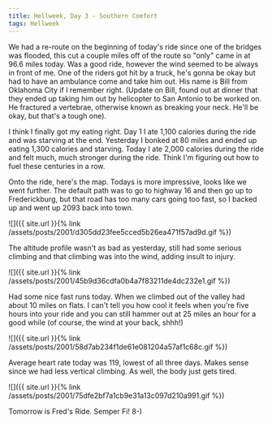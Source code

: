 ```yaml
---
title: Hellweek, Day 3 - Southern Comfort
tags: Hellweek
---
```


We had a re-route on the beginning of today's ride since one of the bridges was flooded, this cut a couple miles off of the route so "only" came in at 96.6 miles today. Was a good ride, however the wind seemed to be always in front of me. One of the riders got hit by a truck, he's gonna be okay but had to have an ambulance come and take him out. His name is Bill from Oklahoma City if I remember right. (Update on Bill, found out at dinner that they ended up taking him out by helicopter to San Antonio to be worked on. He fractured a vertebrae, otherwise known as breaking your neck. He'll be okay, but that's a tough one).

I think I finally got my eating right. Day 1 I ate 1,100 calories during the ride and was starving at the end. Yesterday I bonked at 80 miles and ended up eating 1,300 calories and starving. Today I ate 2,000 calories during the ride and felt much, much stronger during the ride. Think I'm figuring out how to fuel these centuries in a row.

Onto the ride, here's the map. Todays is more impressive, looks like we went further. The default path was to go to highway 16 and then go up to Frederickburg, but that road has too many cars going too fast, so I backed up and went up 2093 back into town.

![]({{ site.url }}{% link /assets/posts/2001/d305dd23fee5cced5b26ea471f57ad9d.gif %})

The altitude profile wasn't as bad as yesterday, still had some serious climbing and that climbing was into the wind, adding insult to injury.

![]({{ site.url }}{% link /assets/posts/2001/45b9d36cdfa0b4a7f83211de4dc232e1.gif %})

Had some nice fast runs today. When we climbed out of the valley had about 10 miles on flats. I can't tell you how cool it feels when you're five hours into your ride and you can still hammer out at 25 miles an hour for a good while (of course, the wind at your back, shhh!)

![]({{ site.url }}{% link /assets/posts/2001/58d7ab234f1de61e081204a57af1c68c.gif %})

Average heart rate today was 119, lowest of all three days. Makes sense since we had less vertical climbing. As well, the body just gets tired.

![]({{ site.url }}{% link /assets/posts/2001/75dfe2bf7a1cb9e31a13c097d210a991.gif %})

Tomorrow is Fred's Ride. Semper Fi! 8-)
